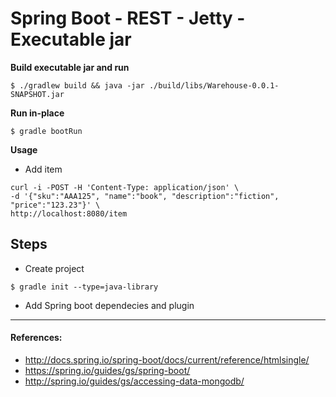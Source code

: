 # Spring Boot - REST  - Jetty - Executable jar

**Build executable jar and run**
```
$ ./gradlew build && java -jar ./build/libs/Warehouse-0.0.1-SNAPSHOT.jar
```

**Run in-place** 
```
$ gradle bootRun
```
**Usage**
* Add item
```
curl -i -POST -H 'Content-Type: application/json' \
-d '{"sku":"AAA125", "name":"book", "description":"fiction", "price":"123.23"}' \
http://localhost:8080/item
```

## Steps
* Create project
```
$ gradle init --type=java-library
```
* Add Spring boot dependecies and plugin


----
#### References:
* http://docs.spring.io/spring-boot/docs/current/reference/htmlsingle/
* https://spring.io/guides/gs/spring-boot/
* http://spring.io/guides/gs/accessing-data-mongodb/
